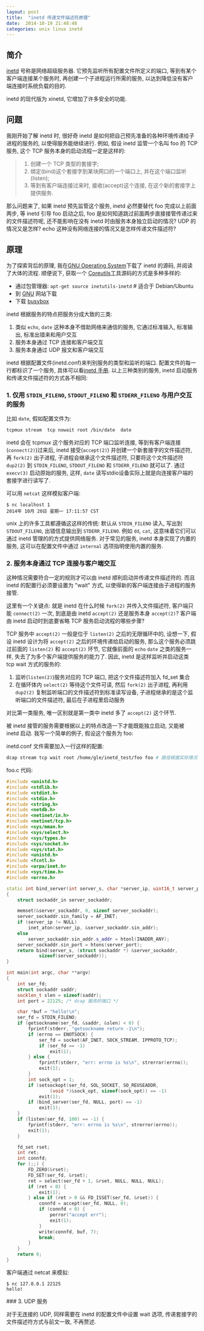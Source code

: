 ```yaml
---
layout: post
title:  "inetd 传递文件描述符原理"
date:  2014-10-19 21:48:48 
categories: unix linux inetd
---
```


## 简介

[inetd](https://en.wikipedia.org/wiki/Inetd) 号称是网络超级服务器. 它预先监听所有配置文件所定义的端口, 等到有某个客户端连接某个服务时, 再创建一个子进程运行所需的服务, 以达到降低没有客户端连接时系统负载的目的.

inetd 的现代版为 xinetd, 它增加了许多安全的功能.

## 问题

我刚开始了解 inetd 时, 很好奇 inetd 是如何把自己预先准备的各种环境传递给子进程的服务的, 以使得服务能继续进行. 例如, 假设 inetd 监管一个名叫 foo 的 TCP 服务, 这个 TCP 服务本身的启动流程一定是这样的:
> 1. 创建一个 TCP 类型的套接字;
> 2. 绑定(bind)这个套接字到某块网口的一个端口上, 并在这个端口监听(listen);
> 3. 等到有客户端连接过来时, 接收(accept)这个连接, 在这个新的套接字上提供服务.

那么问题来了, 如果 inetd 预先监管这个服务, inetd 必然要替代 foo 完成以上前面两步, 等 inetd 引导 foo 启动之后, foo 是如何知道跳过前面两步直接接管传递过来的文件描述符呢, 还不能影响在没有 inetd 时由服务本身独立启动的情况? UDP 的情况又是怎样? echo 这种没有网络连接的情况又是怎样传递文件描述符?

## 原理

为了探索背后的原理, 我在[GNU Operating System](http://ftp.gnu.org/gnu/inetutils/)下载了 inetd 的源码, 并阅读了大体的流程. 顺便说下, 获取一个 [Coreutils](https://zh.wikipedia.org/zh/GNU%E6%A0%B8%E5%BF%83%E5%B7%A5%E5%85%B7%E7%BB%84)工具源码的方式是多种多样的:

- 通过包管理器: `apt-get source inetutils-inetd` # 适合于 Debian/Ubuntu
- 到 [GNU](http://www.gnu.org/software/coreutils/) 网站下载
- 下载 [busybox](http://www.busybox.net/downloads/)

inetd 根据服务的特点把服务分成大致的三类:

1. 类似 `echo`, `date` 这种本身不借助网络来通信的服务, 它通过标准输入, 标准输出, 标准出错来和用户交互
2. 服务本身通过 TCP 连接和客户端交互
3. 服务本身通过 UDP 报文和客户端交互

inetd 根据配置文件(inetd.conf)来判别服务的类型和监听的端口. 配置文件的每一行都标识了一个服务, 具体可以看[inetd 手册](https://www.freebsd.org/cgi/man.cgi?query=inetd&sektion=8). 以上三种类别的服务, inetd 启动服务和传递文件描述符的方式各不相同:

### 1. 仅用 `STDIN_FILENO`, `STDOUT_FILENO` 和 `STDERR_FILENO` 与用户交互的服务

  比如 `date`, 假如配置文件为:

```bash
tcpmux stream  tcp nowait root /bin/date  date
```

  inetd 会在 tcpmux 这个服务对应的 TCP 端口监听连接, 等到有客户端连接(`connect(2)`)过来后, inetd 接受(`accept(2)`) 并创建一个新套接字的文件描述符, 再 `fork(2)` 出子进程, 子进程会继承这个文件描述符, 只要将这个文件描述符 `dup2(2)` 到 `STDIN_FILENO`,  `STDOUT_FILENO` 和 `STDERR_FILENO` 就可以了. 通过 `execv(3)` 启动原始的服务, 这样, `date` 读写stdio设备实际上就是向连接客户端的套接字进行读写了.

  可以用 `netcat` 这样模拟客户端:

```console
$ nc localhost 1
2014年 10月 20日 星期一 17:11:57 CST
```

  unix 上的许多工具都遵循这这样的传统: 默认从 `STDIN_FILENO` 读入, 写出到 `STDOUT_FILENO`, 出错信息输出到 `STDERR_FILENO`. 例如 `dd`, `cat`, 这意味着它们可以通过 inetd 管理的的方式提供网络服务. 对于常见的服务, inetd 本身实现了内置的服务, 这可以在配置文件中通过 `internal` 选项指明使用内置的服务.

### 2. 服务本身通过 TCP 连接与客户端交互

  这种情况需要符合一定的规则才可以由 inetd 顺利启动并传递文件描述符的. 而且 inetd 的配置行必须要设置为 "wait" 方式, 以使得新的客户端连接由子进程的服务接管. 

  这里有一个关键点: 就是 inetd 在什么时候 `fork(2)` 并传入文件描述符, 客户端只能 `connect(2)` 一次, 到底是由 inetd `accept(2)` 还是服务本身 `accept(2)`? 客户端由 inetd 启动时到底要省略 TCP 服务启动流程的哪些步骤?

  TCP 服务中 `accept(2)` 一般是位于 `listen(2)` 之后的无限循环中的, 设想一下, 假设 inetd 设计为将 `accept(2)` 之后的环境传递给启动的服务, 那么这个服务必须跳过前面的 `listen(2)` 和 `accept(2)` 环节, 它就像前面的 `echo` `date` 之类的服务一样, 失去了为多个客户端提供服务的能力了.
  因此, inetd 是这样监听并启动这类 tcp wait 方式的服务的:

  1. 监听(`listen(2)`)服务对应的 TCP 端口, 把这个文件描述符加入 fd_set 集合
  2. 在循环体内 `select(2)` 等待这个文件可读, 然后 `fork(2)` 出子进程, 再利用 `dup2(2)` 复制监听端口的文件描述符到标准读写设备,  子进程继承的是这个监听端口的文件描述符, 最后在子进程里启动服务

  对比第一类服务, 唯一区别就是第一类中 inetd 多了 `accept(2)` 这个环节.

  被 inetd 接管的服务需要根据以上的特点改造一下才能既能独立启动, 又能被 inetd 启动. 我写一个简单的例子, 假设这个服务为 foo:

  inetd.conf 文件需要加入一行这样的配置:

```bash
dcap stream tcp wait root /home/gle/inetd_test/foo foo # 路径根据实际情况自己修改
```

  foo.c 代码:

```cpp
#include <unistd.h>
#include <stdlib.h>
#include <stdint.h>
#include <stdio.h>
#include <string.h>
#include <netdb.h>
#include <netinet/in.h>
#include <netinet/tcp.h>
#include <sys/mman.h>
#include <sys/select.h>
#include <sys/types.h>
#include <sys/socket.h>
#include <sys/stat.h>
#include <unistd.h>
#include <fcntl.h>
#include <arpa/inet.h>
#include <sys/time.h>
#include <errno.h>

static int bind_server(int server_s, char *server_ip, uint16_t server_port)
{
	struct sockaddr_in server_sockaddr;

	memset(&server_sockaddr, 0, sizeof server_sockaddr);
	server_sockaddr.sin_family = AF_INET;
	if (server_ip != NULL)
		inet_aton(server_ip, &server_sockaddr.sin_addr);
	else
		server_sockaddr.sin_addr.s_addr = htonl(INADDR_ANY);
	server_sockaddr.sin_port = htons(server_port);
	return bind(server_s, (struct sockaddr *) &server_sockaddr,
			sizeof(server_sockaddr));
}

int main(int argc, char **argv)
{
	int ser_fd;
	struct sockaddr saddr;
	socklen_t slen = sizeof(saddr);
	int port = 22125; /* dcap 服务的端口 */

	char *buf = "hello!\n";
	ser_fd = STDIN_FILENO;
	if (getsockname(ser_fd, &saddr, &slen) < 0) {
		fprintf(stderr, "getsockname return -1\n");
		if (errno == ENOTSOCK) {
			ser_fd = socket(AF_INET, SOCK_STREAM, IPPROTO_TCP);
			if (ser_fd == -1)
				exit(1);
		} else {
			fprintf(stderr, "err: errno is %s\n", strerror(errno));
			exit(1);
		}
		int sock_opt = 1;
		if (setsockopt(ser_fd, SOL_SOCKET, SO_REUSEADDR,
				(void *)&sock_opt, sizeof(sock_opt)) == -1)
			exit(1);
		if (bind_server(ser_fd, NULL, port) == -1)
			exit(1);
	}
	if (listen(ser_fd, 100) == -1) {
		fprintf(stderr, "err: errno is %s\n", strerror(errno));
		exit(1);
	}

	fd_set rset;
	int ret;
	int connfd;
	for (;;) {
		FD_ZERO(&rset);
		FD_SET(ser_fd, &rset);
		ret = select(ser_fd + 1, &rset, NULL, NULL, NULL);
		if (ret < 0) {
			exit(1);
		} else if (ret > 0 && FD_ISSET(ser_fd, &rset)) {
			connfd = accept(ser_fd, NULL, 0);
			if (connfd < 0) {
				perror("accept err");
				exit(1);
			}
			write(connfd, buf, 7);
			break;
		}
	}
	return 0;
}
```

  客户端通过 netcat 来模拟:

```console
$ nc 127.0.0.1 22125
hello!
```
<p></p>
### 3. UDP 服务

  对于无连接的 UDP, 同样需要在 inetd 的配置文件中设置 wait 选项, 传递套接字的文件描述符方式与前文一致, 不再赘述.
